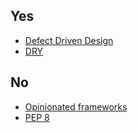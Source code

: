 ## Yes
* [Defect Driven Design](https://web.archive.org/web/20151103111048/https://weblogs.java.net/blog/kcpeppe/archive/2011/11/29/defect-driven-design-makes-comeback)
* [DRY](https://en.wikipedia.org/wiki/Don't_repeat_yourself)

## No
* [Opinionated frameworks](https://helm.sh/docs/chart_best_practices/)
* [PEP 8](https://www.python.org/dev/peps/pep-0008/)

